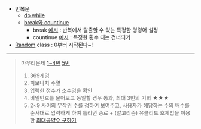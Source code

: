 - 반복문
  - [do while](../0524/DoWhile.java)
  - [break와 countinue](../0524/LoopBreak.java)
    - break [예시](../0524/Averager.java) \: 반복에서 탈출할 수 있는 특정한 명령어 설정
	- countinue [예시](../0524/ContinueTest.java) \: 특정한 횟수 때는 건너띄기
- [Random](../0524/LetterGame.java) class \: 0부터 시작된다~!

----
> 마무리문제 [1~4번](../0524/T0524_1.java) [5번](../0524/T0524.java)
> 1. 369게임
> 2. 피보나치 수열
> 3. 입력한 정수가 소수임을 확인
> 4. 비밀번호를 물어보고 동일할 경우 통과, 최대 3번의 기회 ★★★
> 5. 2~9 사이의 무작위 수를 정하여 보여주고, 사용자가 해당하는 수의 배수를 순서대로 입력하게 하여 틀리면 종료
> \+ \(알고리즘\) 유클리드 호제법을 이용한 [최대공약수 구하기](../0524/Gcd.java)  